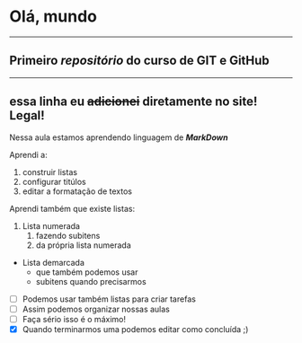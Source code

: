 # Olá, mundo
---
## Primeiro _repositório_ do curso de __GIT e GitHub__
***
essa linha eu ~~adicionei~~ diretamente no site! Legal!
---
Nessa aula estamos aprendendo linguagem de **_MarkDown_**

Aprendi a:
1. construir listas
2. configurar titúlos
3. editar a formatação de textos

Aprendi também que existe listas:

1. Lista numerada
   1. fazendo subitens
   2. da própria lista numerada
* Lista demarcada
   * que também podemos usar
   * subitens quando precisarmos
- [ ] Podemos usar também listas para criar tarefas
- [ ] Assim podemos organizar nossas aulas
- [ ] Faça sério isso é o máximo!
- [x] Quando terminarmos uma podemos editar como concluída ;)

